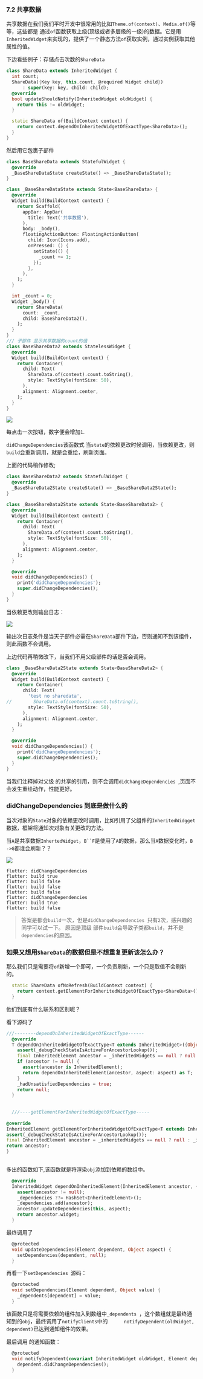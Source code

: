 ### 7.2 共享数据
共享数据在我们我们平时开发中很常用的比如`Theme.of(context)`、`Media.of()`等等，这些都是 通过`of`函数获取上级(顶级或者多层级的一级)的数据。它是用`InheritedWidget`来实现的，提供了一个静态方法`of`获取实例，通过实例获取其他属性的值。

下边看些例子：存储点击次数的`ShareData`

```dart
class ShareData extends InheritedWidget {
  int count;
  ShareData({Key key, this.count, @required Widget child})
      : super(key: key, child: child);
  @override
  bool updateShouldNotify(InheritedWidget oldWidget) {
    return this != oldWidget;
  }

  static ShareData of(BuildContext context) {
    return context.dependOnInheritedWidgetOfExactType<ShareData>();
  }
}
```

然后用它包裹子部件

```dart
class BaseShareData extends StatefulWidget {
  @override
  _BaseShareDataState createState() => _BaseShareDataState();
}

class _BaseShareDataState extends State<BaseShareData> {
  @override
  Widget build(BuildContext context) {
    return Scaffold(
      appBar: AppBar(
        title: Text('共享数据'),
      ),
      body: _body(),
      floatingActionButton: FloatingActionButton(
        child: Icon(Icons.add),
        onPressed: () {
          setState(() {
            _count += 1;
          });
        },
      ),
    );
  }

  int _count = 0;
  Widget _body() {
    return ShareData(
      count: _count,
      child: BaseShareData2(),
    );
  }
}
/// 子部件 显示共享数据的count的值
class BaseShareData2 extends StatelessWidget {
  @override
  Widget build(BuildContext context) {
    return Container(
      child: Text(
        ShareData.of(context).count.toString(),
        style: TextStyle(fontSize: 50),
      ),
      alignment: Alignment.center,
    );
  }
}
```

![](../imgs/7.2.1-1.gif)

每点击一次按钮，数字便会增加`1`.

`didChangeDependencies`该函数式 当`state`的依赖更改时候调用，当依赖更改，则`build`会重新调用，就是会重绘，刷新页面。

上面的代码稍作修改;

```dart
class BaseShareData2 extends StatefulWidget {
  @override
  _BaseShareData2State createState() => _BaseShareData2State();
}

class _BaseShareData2State extends State<BaseShareData2> {
  @override
  Widget build(BuildContext context) {
    return Container(
      child: Text(
        ShareData.of(context).count.toString(),
        style: TextStyle(fontSize: 50),
      ),
      alignment: Alignment.center,
    );
  }

  @override
  void didChangeDependencies() {
    print('didChangeDependencies');
    super.didChangeDependencies();
  }
}
```
当依赖更改则输出日志：

![](../imgs/7.2.1-2.png)

输出次日志条件是当天子部件必需在`ShareData`部件下边，否则通知不到该组件，则此函数不会调用。

上边代码再稍微改下，当我们不用父级部件的话是否会调用。

```dart
class _BaseShareData2State extends State<BaseShareData2> {
  @override
  Widget build(BuildContext context) {
    return Container(
      child: Text(
        'test no sharedata',
//        ShareData.of(context).count.toString(),
        style: TextStyle(fontSize: 50),
      ),
      alignment: Alignment.center,
    );
  }

  @override
  void didChangeDependencies() {
    print('didChangeDependencies');
    super.didChangeDependencies();
  }
}
```

当我们注释掉对父级 的共享的引用，则不会调用`didChangeDependencies `,页面不会发生重绘动作，性能更好。

### didChangeDependencies 到底是做什么的

当次对象的`State`对象的依赖更改时调用，比如引用了父组件的`InheritedWidgget`数据，框架将通知次对象有关更改的方法。

当`A`是共享数据`InhertedWidget`，`B``F`是使用了`A`的数据，那么当`A`数据变化时，`B ->G`都谁会刷新？？

![](../imgs/7.2.1-4.png)

```
flutter: didChangeDependencies
flutter: build true
flutter: build false
flutter: build false
flutter: build false
flutter: didChangeDependencies
flutter: build true
flutter: build false
```
> 答案是都会`build`一次，但是`didChangeDependencies `只有`2`次，感兴趣的同学可以试一下。
> 原因是顶级 部件`build`会导致子类都`build`，并不是`dependencies`的原因。


### 如果又想用`ShareData`的数据但是不想重复更新该怎么办？

那么我们只是需要将`of`新增一个即可，一个负责刷新，一个只是取值不会刷新的。


```dart
  static ShareData ofNoRefresh(BuildContext context) {
    return context.getElementForInheritedWidgetOfExactType<ShareData>().widget;
  }
```

他们到底有什么联系和区别呢？

看下源码了

```dart
///--------dependOnInheritedWidgetOfExactType------
  @override
  T dependOnInheritedWidgetOfExactType<T extends InheritedWidget>({Object aspect}) {
    assert(_debugCheckStateIsActiveForAncestorLookup());
    final InheritedElement ancestor = _inheritedWidgets == null ? null : _inheritedWidgets[T];
    if (ancestor != null) {
      assert(ancestor is InheritedElement);
      return dependOnInheritedElement(ancestor, aspect: aspect) as T;
    }
    _hadUnsatisfiedDependencies = true;
    return null;
  }
  
  
  ///----getElementForInheritedWidgetOfExactType-----
  
@override
InheritedElement getElementForInheritedWidgetOfExactType<T extends InheritedWidget>() {
assert(_debugCheckStateIsActiveForAncestorLookup());
final InheritedElement ancestor = _inheritedWidgets == null ? null : _inheritedWidgets[T];
return ancestor;
}
  
```


多出的函数如下,该函数就是将渲染`obj`添加到依赖的数组中。

```dart
  @override
  InheritedWidget dependOnInheritedElement(InheritedElement ancestor, { Object aspect }) {
    assert(ancestor != null);
    _dependencies ??= HashSet<InheritedElement>();
    _dependencies.add(ancestor);
    ancestor.updateDependencies(this, aspect);
    return ancestor.widget;
  }
```

最终调用了

```dart
  @protected
  void updateDependencies(Element dependent, Object aspect) {
    setDependencies(dependent, null);
  }
```
再看一下`setDependencies `源码：

```dart
  @protected
  void setDependencies(Element dependent, Object value) {
    _dependents[dependent] = value;
  }
```
该函数只是将需要依赖的组件加入到数组中`_dependents `，这个数组就是最终通知到的`obj`，最终调用了`notifyClients`中的`      notifyDependent(oldWidget, dependent)`已达到通知组件的效果。

最后调用 的通知函数：

```dart
  @protected
  void notifyDependent(covariant InheritedWidget oldWidget, Element dependent) {
    dependent.didChangeDependencies();
  }
```